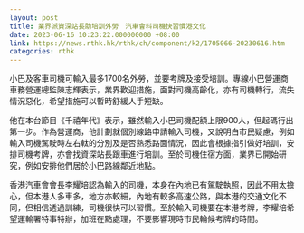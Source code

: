```yaml
---
layout: post
title: 業界派資深站長助培訓外勞　汽車會料司機快習慣港文化
date: 2023-06-16 10:23:22.000000000 +08:00
link: https://news.rthk.hk/rthk/ch/component/k2/1705066-20230616.htm
categories: rthk
---
```


小巴及客車司機可輸入最多1700名外勞，並要考牌及接受培訓。專線小巴營運商車務營運總監陳志輝表示，業界歡迎措施，面對司機高齡化，亦有司機轉行，流失情況惡化，希望措施可以暫時舒緩人手短缺。

他在本台節目《千禧年代》表示，雖然輸入小巴司機配額上限900人，但起碼行出第一步。作為營運商，他計劃就個別線路申請輸入司機，又說明白市民疑慮，例如輸入司機駕駛時左右軚的分別及是否熟悉路面情況，因此會根據指引做好培訓，安排司機考牌，亦會找資深站長跟車進行培訓。至於司機住宿方面，業界已開始研究，例如安排他們居於小巴路線鄰近地點。

香港汽車會會長李耀培認為輸入的司機，本身在內地已有駕駛執照，因此不用太擔心，但本港人多車多，地方亦較細，內地有較多高速公路，與本港的交通文化不同，但相信透過訓練，司機很快可以習慣。至於輸入司機要在本港考牌，李耀培希望運輸署特事特辦，加班在點處理，不要影響現時市民輪候考牌的時間。
